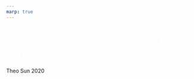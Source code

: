 ```yaml
---
marp: true
---
```

<style>
section {
  background-color: black;
  color: white;
}
a {
  color: #3e9ce0;
}
h1 {
  color: white;
}
code {
  background-color: #3e9ce0;
  color: white;
}
code span {
  color: black;
}
blockquote {
  color: rgba(192, 192, 192, 1);
}
</style>

# Enterprise Messaging on SAP Cloud Foundry



Theo Sun
2020
